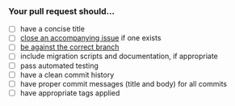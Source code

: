### Your pull request should…

* [ ] have a concise title
* [ ] [close an accompanying issue](https://help.github.com/en/articles/closing-issues-using-keywords) if one exists
* [ ] [be against the correct branch](https://docs.opencast.org/develop/developer/#development-process/#acceptance-criteria-for-patches-in-different-versions)
* [ ] include migration scripts and documentation, if appropriate
* [ ] pass automated testing
* [ ] have a clean commit history
* [ ] have proper commit messages (title and body) for all commits
* [ ] have appropriate tags applied
